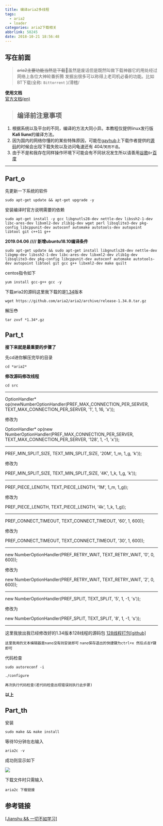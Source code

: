 ```yaml
---
title: 编译aria2多线程
tags:
  - aria2
  - loader
categories: aria2下载相关
abbrlink: 58245
date: 2018-10-21 18:56:48
---
```




## 写在前面

> ~~aria2主要功能当然是下载~~🙂虽然是废话但是既然叫做下载神器它的用处经过网络上各位大神轮番折腾 发掘出很多可以称得上老司机必备的功能。比如BT下载(全称: `Bittorrent` )/滑稽/  

**使用文档**  
[官方文档(en)](https://aria2.github.io/)


<!--more-->
> ## 编译前注意事项

1. 根据系统以及平台的不同，编译的方法大同小异。本教程仅提供linux发行版**Kali liunx**的编译方法。
2. 因为国内的网络你懂的的某些特殊原因，可能在[gayhub](https://www.github.com)上下载作者提供的[源码](https://github.com/aria2/aria2/releases)的时候会出现下载失败以及访问龟速还有 404/`笑而不语`。
3. 由于不是和我存在同样操作环境下可能会有不同状况发生所以请善用[谷歌](https://www.google.com)`Or`[百度](https://www.baidu.com)

------

## Part_o

先更新一下系统的软件

```
sudo apt-get update && apt-get upgrade -y
```

安装编译时官方说明需要的依赖

```
sudo apt-get install -y gcc libgnutls28-dev nettle-dev libssh2-1-dev libc-ares-dev libxml2-dev zlib1g-dev wget perl libsqlite3-dev pkg-config libcppunit-dev autoconf automake autotools-dev autopoint libtool git c++11 g++
```
**2019.04.06 //// 新增ubuntu18.10编译条件**
```
sudo apt-get update && sudo apt-get install libgnutls28-dev nettle-dev libgmp-dev libssh2-1-dev libc-ares-dev libxml2-dev zlib1g-dev libsqlite3-dev pkg-config libcppunit-dev autoconf automake autotools-dev autopoint libtool git gcc g++ libxml2-dev make quilt

```

centos指令如下

```
yum install gcc-g++ gcc -y 
```


下载aria2的源码这里我下载的是[1.34](https://github.com/aria2/aria2/archive/release-1.34.0.tar.gz)版本

```
wget https://github.com/aria2/aria2/archive/release-1.34.0.tar.gz
```

解压😳

```
tar zxvf *1.34*.gz
```

## Part_t

**接下来就是最重要的步骤了**

先cd进你解压完毕的目录

```
cd *aria2*  
```

**修改源码修改线程**

```
cd src 
```

------

OptionHandler* op(newNumberOptionHandler(PREF_MAX_CONNECTION_PER_SERVER, TEXT_MAX_CONNECTION_PER_SERVER, '1', 1, 16, 'x'));

修改为

OptionHandler* op(new NumberOptionHandler(PREF_MAX_CONNECTION_PER_SERVER, TEXT_MAX_CONNECTION_PER_SERVER, '128', 1, -1, 'x'));

------

PREF_MIN_SPLIT_SIZE, TEXT_MIN_SPLIT_SIZE, '20M', 1_m, 1_g, 'k'));

修改为

PREF_MIN_SPLIT_SIZE, TEXT_MIN_SPLIT_SIZE, '4K', 1_k, 1_g, 'k'));

------

PREF_PIECE_LENGTH, TEXT_PIECE_LENGTH, '1M', 1_m, 1_g));

修改为

PREF_PIECE_LENGTH, TEXT_PIECE_LENGTH, '4k', 1_k, 1_g));

------

PREF_CONNECT_TIMEOUT, TEXT_CONNECT_TIMEOUT, '60', 1, 600));

修改为

PREF_CONNECT_TIMEOUT, TEXT_CONNECT_TIMEOUT, '30', 1, 600));

------

new NumberOptionHandler(PREF_RETRY_WAIT, TEXT_RETRY_WAIT, '0', 0, 600));

修改为

new NumberOptionHandler(PREF_RETRY_WAIT, TEXT_RETRY_WAIT, '2', 0, 600));

------

new NumberOptionHandler(PREF_SPLIT, TEXT_SPLIT, '5', 1, -1, 's'));

修改为

new NumberOptionHandler(PREF_SPLIT, TEXT_SPLIT, '8', 1, -1, 's'));

------

这里我放出我已经修改好的1.34版本128线程的源码包
[128线程打包[github]](https://github.com/nkozhi/backups/blob/backup/exaria2.tar.gz)


`这里我用的文本编辑器是nano没有则安装即可` 
`nano保存退出的快捷键为ctrl+x 然后点击Y键即可`

代码检查
```
sudo autoreconf -i 
```

```
./configure
```


`再次执行代码检查(若代码检查出现错误则执行此步骤)`

**以上**

## Part_th

安装

```
sudo make && make install
```

等待10分钟左右输入

```
aria2c -v
```

成功则显示如下

![](https://i.loli.net/2019/10/04/ZulcfhyCTBbVe4X.jpg)

下载文件时只需输入

```
aria2c 下载链接
```
## 参考链接
[[Jianshu && 一切不如学习]](https://www.jianshu.com/p/9fc3250df14f) 


